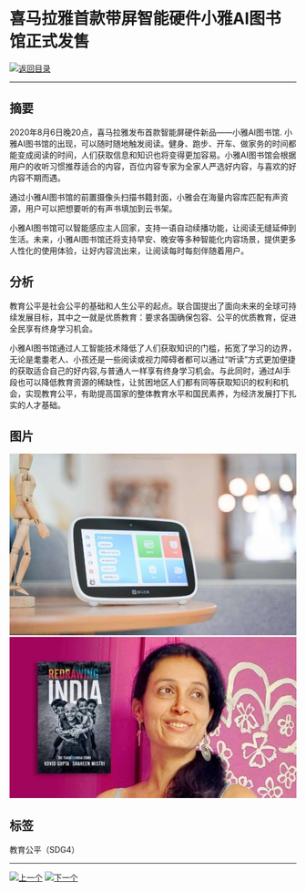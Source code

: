 # 喜马拉雅首款带屏智能硬件小雅AI图书馆正式发售

[![返回目录](http://img.shields.io/badge/点击-返回目录-875A7B.svg?style=flat&colorA=8F8F8F)](/)

----------

## 摘要

2020年8月6日晚20点，喜马拉雅发布首款智能屏硬件新品——小雅AI图书馆. 小雅AI图书馆的出现，可以随时随地触发阅读。健身、跑步、开车、做家务的时间都能变成阅读的时间，人们获取信息和知识也将变得更加容易。小雅AI图书馆会根据用户的收听习惯推荐适合的内容，百位内容专家为全家人严选好内容，与喜欢的好内容不期而遇。

通过小雅AI图书馆的前置摄像头扫描书籍封面，小雅会在海量内容库匹配有声资源，用户可以把想要听的有声书填加到云书架。

小雅AI图书馆可以智能感应主人回家，支持一语自动续播功能，让阅读无缝延伸到生活。未来，小雅AI图书馆还将支持早安、晚安等多种智能化内容场景，提供更多人性化的使用体验，让好内容流出来，让阅读每时每刻伴随着用户。

## 分析

教育公平是社会公平的基础和人生公平的起点。联合国提出了面向未来的全球可持续发展目标，其中之一就是优质教育：要求各国确保包容、公平的优质教育，促进全民享有终身学习机会。

小雅AI图书馆通过人工智能技术降低了人们获取知识的门槛，拓宽了学习的边界，无论是耄耋老人、小孩还是一些阅读或视力障碍者都可以通过“听读”方式更加便捷的获取适合自己的好内容,与普通人一样享有终身学习机会。与此同时，通过AI手段也可以降低教育资源的稀缺性，让贫困地区人们都有同等获取知识的权利和机会，实现教育公平，有助提高国家的整体教育水平和国民素养，为经济发展打下扎实的人才基础。




## 图片

![图片](4.1.1.jpg)
![图片](4.1.2.jpg)


## 标签

教育公平（SDG4）



----------

 [![上一个](http://img.shields.io/badge/查看-上一个-875A7B.svg?style=flat&colorA=8F8F8F)](https://doc.shanghaiopen.org.cn/case/3/7.html)
 [![下一个](http://img.shields.io/badge/查看-下一个-875A7B.svg?style=flat&colorA=8F8F8F)](https://doc.shanghaiopen.org.cn/case/4/2.html)
 
 
